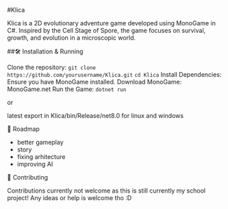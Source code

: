 #Klica

Klica is a 2D evolutionary adventure game developed using MonoGame in C#. Inspired by the Cell Stage of Spore, the game focuses on survival, growth, and evolution in a microscopic world.


##🛠️ Installation & Running

Clone the repository:
```git clone https://github.com/yourusername/Klica.git```
```cd Klica```
Install Dependencies: Ensure you have MonoGame installed.
Download MonoGame: MonoGame.net
Run the Game:
```dotnet run```

or 

latest export in 
Klica/bin/Release/net8.0
for linux and windows

🚀 Roadmap
 - better gameplay
 - story
 - fixing arhitecture
 - improving AI


🤝 Contributing

Contributions currently not welcome as this is still currently my school project! Any ideas or help is welcome tho :D


